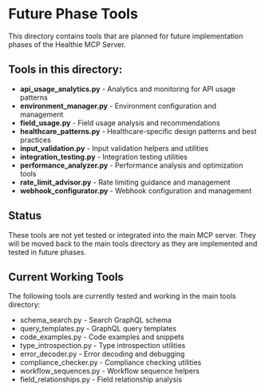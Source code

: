 # Future Phase Tools

This directory contains tools that are planned for future implementation phases of the Healthie MCP Server.

## Tools in this directory:

- **api_usage_analytics.py** - Analytics and monitoring for API usage patterns
- **environment_manager.py** - Environment configuration and management
- **field_usage.py** - Field usage analysis and recommendations
- **healthcare_patterns.py** - Healthcare-specific design patterns and best practices
- **input_validation.py** - Input validation helpers and utilities
- **integration_testing.py** - Integration testing utilities
- **performance_analyzer.py** - Performance analysis and optimization tools
- **rate_limit_advisor.py** - Rate limiting guidance and management
- **webhook_configurator.py** - Webhook configuration and management

## Status

These tools are not yet tested or integrated into the main MCP server. They will be moved back to the main tools directory as they are implemented and tested in future phases.

## Current Working Tools

The following tools are currently tested and working in the main tools directory:
- schema_search.py - Search GraphQL schema
- query_templates.py - GraphQL query templates
- code_examples.py - Code examples and snippets
- type_introspection.py - Type introspection utilities
- error_decoder.py - Error decoding and debugging
- compliance_checker.py - Compliance checking utilities
- workflow_sequences.py - Workflow sequence helpers
- field_relationships.py - Field relationship analysis